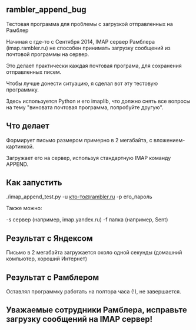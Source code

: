rambler_append_bug
------------------

Тестовая программа для проблемы с загрузкой отправленных на Рамблер

Начиная с где-то с Сентября 2014, IMAP сервер Рамблера (imap.rambler.ru) не способен принимать загрузку сообщений из почтовой программы на сервер.

Это делает практически каждая почтовая програма, для сохранения отправленных писем.

Чтобы лучше донести ситуацию, я сделал вот эту тестовую программку.

Здесь используется Python и его imaplib, что должно снять все вопросы на тему "виновата почтовая программа, попробуйте другую".

Что делает
------------------

Формирует письмо размером примерно в 2 мегабайта, с вложением-картинкой.

Загружает его на сервер, используя стандартную IMAP команду APPEND.

Как запустить
------------------

./imap_append_test.py -u кто-то@rambler.ru -p его_пароль

Также можно:

-s сервер (например, imap.yandex.ru)
-f папка (например, Sent)

Результат с Яндексом
------------------

Письмо в 2 мегабайта загружается около одной секунды (домашний компьютер, хороший Интернет)

Результат с Рамблером
------------------

Оставлял программку работать на полтора часа (!), не завершается.

Уважаемые сотрудники Рамблера, исправьте загрузку сообщений на IMAP сервер!
------------------
